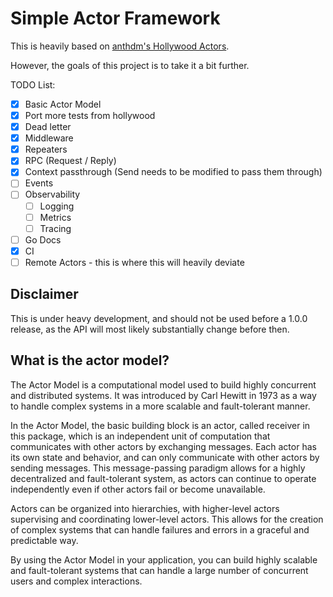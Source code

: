 # Simple Actor Framework

This is heavily based on [anthdm's Hollywood Actors](https://github.com/anthdm/hollywood).

However, the goals of this project is to take it a bit further.

TODO List:

* [x] Basic Actor Model
* [x] Port more tests from hollywood
* [x] Dead letter
* [x] Middleware
* [x] Repeaters
* [x] RPC (Request / Reply)
* [x] Context passthrough (Send needs to be modified to pass them through)
* [ ] Events
* [ ] Observability
  * [ ] Logging
  * [ ] Metrics
  * [ ] Tracing
* [ ] Go Docs
* [x] CI
* [ ] Remote Actors - this is where this will heavily deviate

## Disclaimer

This is under heavy development, and should not be used before a 1.0.0 release, as the API will most likely substantially change before then.

## What is the actor model?

The Actor Model is a computational model used to build highly concurrent and distributed systems. It was introduced by Carl Hewitt in 1973 as a way to handle complex systems in a more scalable and fault-tolerant manner.

In the Actor Model, the basic building block is an actor, called receiver in this package, which is an independent unit of computation that communicates with other actors by exchanging messages. Each actor has its own state and behavior, and can only communicate with other actors by sending messages. This message-passing paradigm allows for a highly decentralized and fault-tolerant system, as actors can continue to operate independently even if other actors fail or become unavailable.

Actors can be organized into hierarchies, with higher-level actors supervising and coordinating lower-level actors. This allows for the creation of complex systems that can handle failures and errors in a graceful and predictable way.

By using the Actor Model in your application, you can build highly scalable and fault-tolerant systems that can handle a large number of concurrent users and complex interactions.
